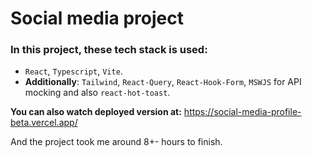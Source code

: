 # Social media project

### In this project, these tech stack is used:

- `React`, `Typescript`, `Vite`.
- **Additionally**: `Tailwind`, `React-Query`, `React-Hook-Form`, `MSWJS` for API mocking and also `react-hot-toast`.

**You can also watch deployed version at:** https://social-media-profile-beta.vercel.app/

And the project took me around 8+- hours to finish.